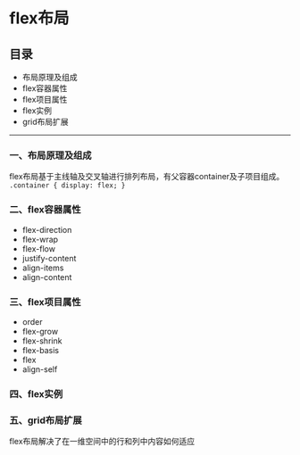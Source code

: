 # flex布局

## 目录
* 布局原理及组成
* flex容器属性
* flex项目属性
* flex实例
* grid布局扩展
***

### 一、布局原理及组成

flex布局基于主线轴及交叉轴进行排列布局，有父容器container及子项目组成。
``
.container {
    display: flex;
}
``

### 二、flex容器属性
* flex-direction
* flex-wrap
* flex-flow
* justify-content
* align-items
* align-content

### 三、flex项目属性
* order
* flex-grow
* flex-shrink
* flex-basis
* flex
* align-self

### 四、flex实例

### 五、grid布局扩展
flex布局解决了在一维空间中的行和列中内容如何适应


